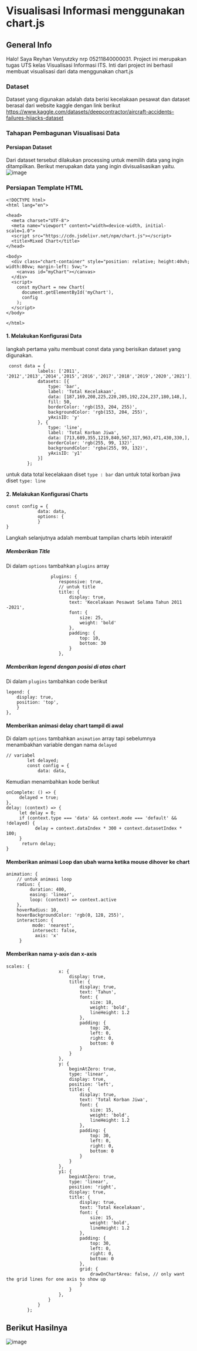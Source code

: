 # Visualisasi Informasi menggunakan chart.js


## General Info
Halo! Saya Reyhan Venyutzky nrp 05211840000031. Project ini merupakan tugas UTS kelas Visualisasi Informasi ITS. Inti dari project ini berhasil membuat visualisasi dari data menggunakan chart.js

### Dataset
Dataset yang digunakan adalah data berisi kecelakaan pesawat dan dataset berasal dari website kaggle dengan link berikut <br>
https://www.kaggle.com/datasets/deepcontractor/aircraft-accidents-failures-hijacks-dataset
<br>

### Tahapan Pembagunan Visualisasi Data

#### Persiapan Dataset
Dari dataset tersebut dilakukan processing untuk memilih data yang ingin ditampilkan. Berikut merupakan data yang ingin divisualisasikan yaitu.<br>
![image](https://user-images.githubusercontent.com/54930670/162118955-b7dbf6b6-fb69-49ba-93d6-33e32f02cc3f.png)
<br>
### Persiapan Template HTML
```
<!DOCTYPE html>
<html lang="en">

<head>
  <meta charset="UTF-8">
  <meta name="viewport" content="width=device-width, initial-scale=1.0">
  <script src="https://cdn.jsdelivr.net/npm/chart.js"></script>
  <title>Mixed Chart</title>
</head>

<body>
  <div class="chart-container" style="position: relative; height:40vh; width:80vw; margin-left: 5vw;">
    <canvas id="myChart"></canvas>
  </div>
  <script>
    const myChart = new Chart(
      document.getElementById('myChart'),
      config
    );
  </script>
</body>

</html>
```


#### 1. Melakukan Konfigurasi Data <br>
langkah pertama yaitu membuat const data yang berisikan dataset yang digunakan.<br>
```
 const data = {
            labels: ['2011', '2012','2013','2014','2015','2016','2017','2018','2019','2020','2021'],
            datasets: [{
                type: 'bar',
                label: 'Total Kecelakaan',
                data: [187,169,208,225,220,205,192,224,237,180,148,],
                fill: 50,
                borderColor: 'rgb(153, 204, 255)',
                backgroundColor: 'rgb(153, 204, 255)',
                yAxisID: 'y'
            }, {
                type: 'line',
                label: 'Total Korban Jiwa',
                data: [713,689,355,1219,840,567,317,963,471,430,330,],
                borderColor: 'rgb(255, 99, 132)',
                backgroundColor: 'rgba(255, 99, 132)',
                yAxisID: 'y1'
            }]
        };
```
untuk data total kecelakaan diset `type : bar` dan untuk total korban jiwa diset `type: line`

#### 2. Melakukan Konfigurasi Charts <br>
```
const config = {
            data: data,
            options: {
            }
}
```
Langkah selanjutnya adalah membuat tampilan charts lebih interaktif <br>
##### Memberikan Title
Di dalam `options` tambahkan `plugins` array <br>
```
                 plugins: {
                    responsive: true,
                    // untuk title
                    title: {
                        display: true,
                        text: 'Kecelakaan Pesawat Selama Tahun 2011 -2021',
                        font: {
                            size: 25,
                            weight: 'bold'
                        },
                        padding: {
                            top: 10,
                            bottom: 30
                        }
                    },
```
##### Memberikan legend dengan posisi di atas chart
Di dalam `plugins` tambahkan code berikut <br>
```
legend: {
    display: true,
    position: 'top',
    }
},
```
#### Memberikan animasi delay chart tampil di awal
Di dalam `options` tambahkan `animation` array tapi sebelumnya menambakhan variable dengan nama `delayed` <br>
```
// variabel 
        let delayed;
        const config = {
            data: data,
```
Kemudian menambahkan kode berikut
```
onComplete: () => {
     delayed = true;
},
delay: (context) => {
     let delay = 0;
     if (context.type === 'data' && context.mode === 'default' && !delayed) {
           delay = context.dataIndex * 300 + context.datasetIndex * 100;
     }
      return delay;
}
```
#### Memberikan animasi Loop dan ubah warna ketika mouse dihover ke chart
```
animation: {
    // untuk animasi loop
    radius: {
         duration: 400,
         easing: 'linear',
         loop: (context) => context.active
    },
    hoverRadius: 10,
    hoverBackgroundColor: 'rgb(0, 128, 255)',
    interaction: {
          mode: 'nearest',
          intersect: false,
           axis: 'x'
     }
```
#### Memberikan nama y-axis dan x-axis
```
scales: {
                    x: {
                        display: true,
                        title: {
                            display: true,
                            text: 'Tahun',
                            font: {
                                size: 18,
                                weight: 'bold',
                                lineHeight: 1.2
                            },
                            padding: {
                                top: 20,
                                left: 0,
                                right: 0,
                                bottom: 0
                            }
                        }
                    },
                    y: {
                        beginAtZero: true,
                        type: 'linear',
                        display: true,
                        position: 'left',
                        title: {
                            display: true,
                            text: 'Total Korban Jiwa',
                            font: {
                                size: 15,
                                weight: 'bold',
                                lineHeight: 1.2
                            },
                            padding: {
                                top: 30,
                                left: 0,
                                right: 0,
                                bottom: 0
                            }
                        }
                    },
                    y1: {
                        beginAtZero: true,
                        type: 'linear',
                        position: 'right',
                        display: true,
                        title: {
                            display: true,
                            text: 'Total Kecelakaan',
                            font: {
                                size: 15,
                                weight: 'bold',
                                lineHeight: 1.2
                            },
                            padding: {
                                top: 30,
                                left: 0,
                                right: 0,
                                bottom: 0
                            },
                            grid: {
                                drawOnChartArea: false, // only want the grid lines for one axis to show up
                            }
                        }
                    },
                }
            }
        };
```

## Berikut Hasilnya <br>
![image](https://user-images.githubusercontent.com/54930670/162153905-efe4e576-196b-40fe-8441-3580f4b023f6.png)




                    



